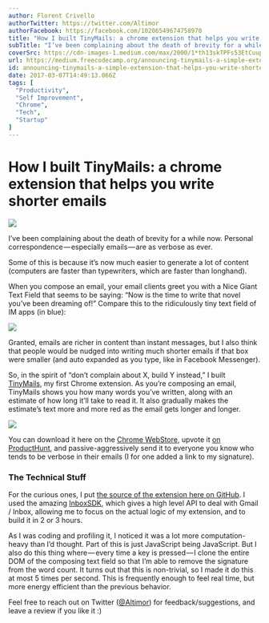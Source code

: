 ```yaml
---
author: Florent Crivello
authorTwitter: https://twitter.com/Altimor
authorFacebook: https://facebook.com/10206549674758970
title: "How I built TinyMails: a chrome extension that helps you write shorter emails"
subTitle: "I’ve been complaining about the death of brevity for a while now. Personal correspondence — especially emails — are as verbose as ever...."
coverSrc: https://cdn-images-1.medium.com/max/2000/1*th13skTPFs53EtCuupOYQA.jpeg
url: https://medium.freecodecamp.org/announcing-tinymails-a-simple-extension-that-helps-you-write-shorter-emails-ff89329a4f21
id: announcing-tinymails-a-simple-extension-that-helps-you-write-shorter-emails-ff89329a4f21
date: 2017-03-07T14:49:13.066Z
tags: [
  "Productivity",
  "Self Improvement",
  "Chrome",
  "Tech",
  "Startup"
]
---
```

# How I built TinyMails: a chrome extension that helps you write shorter emails







![](https://cdn-images-1.medium.com/max/2000/1*th13skTPFs53EtCuupOYQA.jpeg)







I’ve been complaining about the death of brevity for a while now. Personal correspondence — especially emails — are as verbose as ever.

Some of this is because it’s now much easier to generate a lot of content (computers are faster than typewriters, which are faster than longhand).

When you compose an email, your email clients greet you with a Nice Giant Text Field that seems to be saying: “Now is the time to write that novel you’ve been dreaming of!” Compare this to the ridiculously tiny text field of IM apps (in blue):







![](https://cdn-images-1.medium.com/max/2000/1*6oavJb8rUH-1YZeTFRoJlQ.png)







Granted, emails are richer in content than instant messages, but I also think that people would be nudged into writing much shorter emails if that box were smaller (and auto expanded as you type, like in Facebook Messenger).

So, in the spirit of “don’t complain about X, build Y instead,” I built [TinyMails](https://www.producthunt.com/posts/tinymails), my first Chrome extension. As you’re composing an email, TinyMails shows you how many words you’ve written, along with an estimate of how long it’ll take to read it. It also gradually makes the estimate’s text more and more red as the email gets longer and longer.



![](https://cdn-images-1.medium.com/max/1600/1*sXUvL2cfiDPEpC-IIu89vA.gif)



You can download it here on the [Chrome WebStore](https://chrome.google.com/webstore/detail/tinymails/flpmjncnhickgfkjgmeloenfjgpgcpni), upvote it [on ProductHunt](https://www.producthunt.com/posts/tinymails), and passive-aggressively send it to everyone you know who tends to be verbose in their emails (I for one added a link to my signature).

### The Technical Stuff

For the curious ones, I put [the source of the extension here on GitHub](https://github.com/Altimor/TinyMails). I used the amazing [InboxSDK](https://www.inboxsdk.com), which gives a high level API to deal with Gmail / Inbox, allowing me to focus on the actual logic of my extension, and to build it in 2 or 3 hours.

As I was coding and profiling it, I noticed it was a lot more computation-heavy than I’d thought. Part of this is just JavaScript being JavaScript. But I also do this thing where — every time a key is pressed — I clone the entire DOM of the composing text field so that I’m able to remove the signature from the word count. It turns out that this is non-trivial, so I made it do this at most 5 times per second. This is frequently enough to feel real time, but more energy efficient than the previous behavior.

Feel free to reach out on Twitter ([@Altimor](https://twitter.com/Altimor)) for feedback/suggestions, and leave a review if you like it :)









